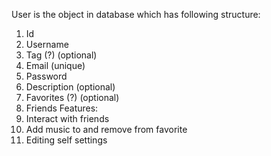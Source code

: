 User is the object in database which has following structure:
1. Id
2. Username
3. Tag (?) (optional)
4. Email (unique)
5. Password
6. Description (optional)
7. Favorites (?) (optional)
8. Friends
Features:
1. Interact with friends 
2. Add music to and remove from favorite
3. Editing self settings